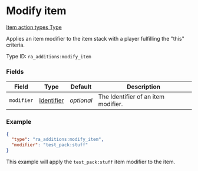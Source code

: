# Modify item
[Item action types Type](../item_action_types_types.md)

Applies an item modifier to the item stack with a player fulfilling the "this" criteria.

Type ID: `ra_additions:modify_item`
### Fields
Field | Type | Default | Description
------|------|---------|-------------
`modifier` | [Identifier](../data_types/identifier.md) | _optional_ | The Identifier of an item modifier.

### Example
```json
{
  "type": "ra_additions:modify_item",
  "modifier": "test_pack:stuff"
}
```
This example will apply the `test_pack:stuff` item modifier to the item.
